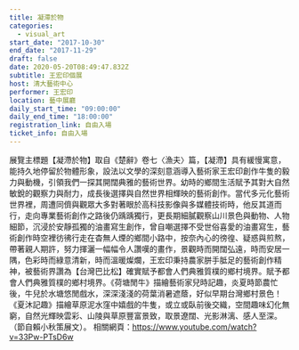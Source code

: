 ```yaml
---
title: 凝滯於物
categories:
  - visual_art
start_date: "2017-10-30"
end_date: "2017-11-29"
draft: false
date: 2020-05-20T08:49:47.832Z
subtitle: 王宏印個展
host: 清大藝術中心
performer: 王宏印
location: 藝中展廳
daily_start_time: "09:00:00"
daily_end_time: "18:00:00"
registration_link: 自由入場
ticket_info: 自由入場
---
```


展覽主標題【凝滯於物】取自《楚辭》卷七〈漁夫〉篇，【凝滯】具有緩慢寓意，能持久地停留於物體形象，設法以文學的深刻意涵導入藝術家王宏印創作牛隻的毅力與動機，引領我們一探其開闊典雅的藝術世界。幼時的鄉間生活賦予其對大自然敏銳的觀察力與耐力，成長後選擇與自然世界相輝映的藝術創作。當代多元化藝術世界裡，周遭同儕與觀眾大多對著眼於高科技影像與多媒體技術時，他反其道而行，走向專業藝術創作之路後仍踽踽獨行，更長期細膩觀察山川景色與動物、人物細節，沉浸於安靜孤獨的油畫寫生創作，曾自嘲選擇不受世俗喜愛的油畫寫生，藝術創作時空裡彷彿行走在杳無人煙的鄉間小路中，按奈內心的徬徨、疑惑與煎熬，帶著親人期許，努力揮灑一幅幅令人讚嘆的畫作，景觀時而開闊弘遠，時而安居一隅，色彩時而綠意清新，時而溫暖燦爛，王宏印秉持農家胼手胝足的藝術創作精神，被藝術界讚為【台灣巴比松】確實賦予都會人們典雅質樸的鄉村境界。賦予都會人們典雅質樸的鄉村境界。《荷塘閒牛》描繪藝術家兒時記趣，炎夏時節農忙後，牛兒於水塘悠閒戲水，深深淺淺的荷葉消暑遮蔭，好似早期台灣鄉村景色！《夏沐記趣》描繪草原泥水窪中嬉戲的牛隻，或立或臥前後交織，空間趣味幻化無窮，自然光輝映雲彩、山陵與草原豐富景致，取景遼闊、光影淋漓、感人至深。（節自賴小秋策展文）。 相關網頁：https://www.youtube.com/watch?v=33Pw-PTsD6w